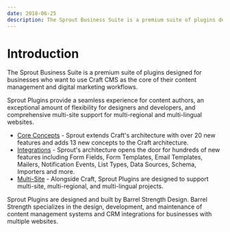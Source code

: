 ```yaml
---
date: 2018-06-25
description: The Sprout Business Suite is a premium suite of plugins designed for businesses who want to use Craft CMS as the core of their content management and digital marketing workflows.
---
```


# Introduction

The Sprout Business Suite is a premium suite of plugins designed for businesses who want to use Craft CMS as the core of their content management and digital marketing workflows. 

Sprout Plugins provide a seamless experience for content authors, an exceptional amount of flexibility for designers and developers, and comprehensive multi-site support for multi-regional and multi-lingual websites.

- [Core Concepts](./core-concepts.md) - Sprout extends Craft's architecture with over 20 new features and adds 13 new concepts to the Craft architecture. 
- [Integrations](./integrations.md) - Sprout's architecture opens the door for hundreds of new features including Form Fields, Form Templates, Email Templates, Mailers, Notification Events, List Types, Data Sources, Schema, Importers and more.
- [Multi-Site](./multi-site.md) - Alongside Craft, Sprout Plugins are designed to support multi-site, multi-regional, and multi-lingual projects.

Sprout Plugins are designed and built by Barrel Strength Design. Barrel Strength specializes in the design, development, and maintenance of content management systems and CRM integrations for businesses with multiple websites.